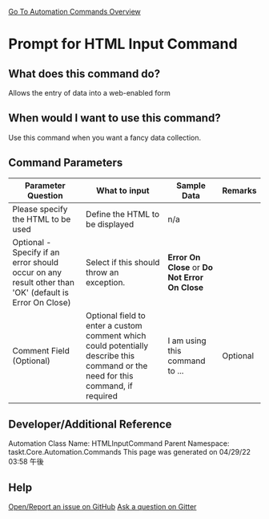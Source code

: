 <!--TITLE: Prompt for HTML Input Command -->
<!-- SUBTITLE: a command in the Input Commands group. -->
[Go To Automation Commands Overview](/automation-commands.md)


# Prompt for HTML Input Command


## What does this command do?
Allows the entry of data into a web-enabled form


## When would I want to use this command?
Use this command when you want a fancy data collection.


## Command Parameters
| Parameter Question   	| What to input  	|  Sample Data 	| Remarks  	|
| ---                    | ---               | ---           | ---       |
|Please specify the HTML to be used|Define the HTML to be displayed|n/a||
|Optional - Specify if an error should occur on any result other than 'OK' (default is Error On Close)|Select if this should throw an exception.|**Error On Close** or **Do Not Error On Close**||
|Comment Field (Optional)|Optional field to enter a custom comment which could potentially describe this command or the need for this command, if required|I am using this command to ...|Optional|








## Developer/Additional Reference
Automation Class Name: HTMLInputCommand
Parent Namespace: taskt.Core.Automation.Commands
This page was generated on 04/29/22 03:58 午後


## Help
[Open/Report an issue on GitHub](https://github.com/saucepleez/taskt/issues/new)
[Ask a question on Gitter](https://gitter.im/taskt-rpa/Lobby)
